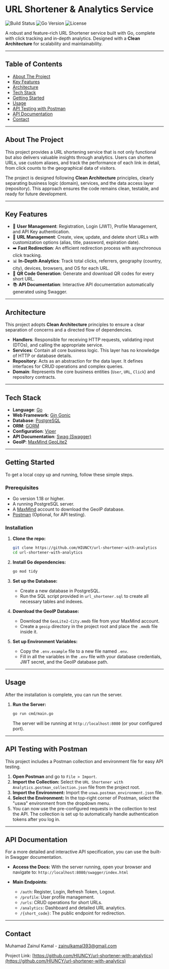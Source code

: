 # URL Shortener & Analytics Service

![Build Status](https://img.shields.io/badge/build-passing-brightgreen)
![Go Version](https://img.shields.io/badge/go-1.18%2B-blue)
![License](https://img.shields.io/badge/license-MIT-green)

A robust and feature-rich URL Shortener service built with Go, complete with click tracking and in-depth analytics. Designed with a **Clean Architecture** for scalability and maintainability.

---

## Table of Contents

- [About The Project](#about-the-project)
- [Key Features](#key-features)
- [Architecture](#architecture)
- [Tech Stack](#tech-stack)
- [Getting Started](#getting-started)
- [Usage](#usage)
- [API Testing with Postman](#api-testing-with-postman)
- [API Documentation](#api-documentation)
- [Contact](#contact)

---

## About The Project

This project provides a URL shortening service that is not only functional but also delivers valuable insights through analytics. Users can shorten URLs, use custom aliases, and track the performance of each link in detail, from click counts to the geographical data of visitors.

The project is designed following **Clean Architecture** principles, clearly separating business logic (domain), services, and the data access layer (repository). This approach ensures the code remains clean, testable, and ready for future development.

---

## Key Features

-   👤 **User Management**: Registration, Login (JWT), Profile Management, and API Key authentication.
-   🔗 **URL Management**: Create, view, update, and delete short URLs with customization options (alias, title, password, expiration date).
-   ➡️ **Fast Redirection**: An efficient redirection process with asynchronous click tracking.
-   📊 **In-Depth Analytics**: Track total clicks, referrers, geography (country, city), devices, browsers, and OS for each URL.
-   🔳 **QR Code Generation**: Generate and download QR codes for every short URL.
-   📚 **API Documentation**: Interactive API documentation automatically generated using Swagger.

---

## Architecture

This project adopts **Clean Architecture** principles to ensure a clear separation of concerns and a directed flow of dependencies.
-   **Handlers**: Responsible for receiving HTTP requests, validating input (DTOs), and calling the appropriate service.
-   **Services**: Contain all core business logic. This layer has no knowledge of HTTP or database details.
-   **Repository**: Acts as an abstraction for the data layer. It defines interfaces for CRUD operations and complex queries.
-   **Domain**: Represents the core business entities (`User`, `URL`, `Click`) and repository contracts.

---

## Tech Stack

-   **Language**: [Go](https://golang.org/)
-   **Web Framework**: [Gin Gonic](https://gin-gonic.com/)
-   **Database**: [PostgreSQL](https://www.postgresql.org/)
-   **ORM**: [GORM](https://gorm.io/)
-   **Configuration**: [Viper](https://github.com/spf13/viper)
-   **API Documentation**: [Swag (Swagger)](https://github.com/swaggo/swag)
-   **GeoIP**: [MaxMind GeoLite2](https://www.maxmind.com)

---

## Getting Started

To get a local copy up and running, follow these simple steps.

### Prerequisites

-   Go version 1.18 or higher.
-   A running PostgreSQL server.
-   A [MaxMind](https://www.maxmind.com/en/geolite2/signup) account to download the GeoIP database.
-   [Postman](https://www.postman.com/downloads/) (Optional, for API testing).

### Installation

1.  **Clone the repo:**
    ```sh
    git clone https://github.com/HIUNCY/url-shortener-with-analytics
    cd url-shortener-with-analytics
    ```

2.  **Install Go dependencies:**
    ```sh
    go mod tidy
    ```

3.  **Set up the Database:**
    -   Create a new database in PostgreSQL.
    -   Run the SQL script provided in `url_shortener.sql` to create all necessary tables and indexes.

4.  **Download the GeoIP Database:**
    -   Download the `GeoLite2-City.mmdb` file from your MaxMind account.
    -   Create a `geoip` directory in the project root and place the `.mmdb` file inside it.

5.  **Set up Environment Variables:**
    -   Copy the `.env.example` file to a new file named `.env`.
    -   Fill in all the variables in the `.env` file with your database credentials, JWT secret, and the GeoIP database path.

---

## Usage

After the installation is complete, you can run the server.

1.  **Run the Server:**
    ```sh
    go run cmd/main.go
    ```
    The server will be running at `http://localhost:8080` (or your configured port).

---

## API Testing with Postman

This project includes a Postman collection and environment file for easy API testing.

1.  **Open Postman** and go to `File > Import`.
2.  **Import the Collection:** Select the `URL Shortener with Analytics.postman_collection.json` file from the project root.
3.  **Import the Environment:** Import the `uswa.postman_environment.json` file.
4.  **Select the Environment:** In the top-right corner of Postman, select the "uswa" environment from the dropdown menu.
5.  You can now use the pre-configured requests in the collection to test the API. The collection is set up to automatically handle authentication tokens after you log in.

---

## API Documentation

For a more detailed and interactive API specification, you can use the built-in Swagger documentation.

-   **Access the Docs:** With the server running, open your browser and navigate to:
    `http://localhost:8080/swagger/index.html`

-   **Main Endpoints**:
    -   `/auth`: Register, Login, Refresh Token, Logout.
    -   `/profile`: User profile management.
    -   `/urls`: CRUD operations for short URLs.
    -   `/analytics`: Dashboard and detailed URL analytics.
    -   `/{short_code}`: The public endpoint for redirection.

---

## Contact

Muhamad Zainul Kamal - zainulkamal393@gmail.com

Project Link: [https://github.com/HIUNCY/url-shortener-with-analytics](https://github.com/HIUNCY/url-shortener-with-analytics)
